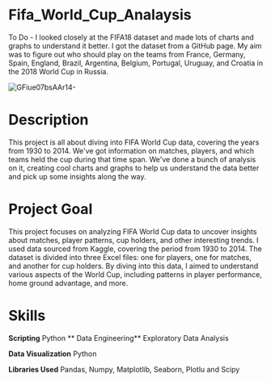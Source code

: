 # Fifa_World_Cup_Analaysis

To Do - I looked closely at the FIFA18 dataset and made lots of charts and graphs to understand it better. I got the dataset from a GitHub page. My aim was to figure out who should play on the teams from France, Germany, Spain, England, Brazil, Argentina, Belgium, Portugal, Uruguay, and Croatia in the 2018 World Cup in Russia.


![GFiue07bsAAr14-](https://github.com/anujgrvr98/Fifa_World_Cup_Analysis/assets/166906510/d3a0b508-8b4e-45d5-a302-a4424280ebee)


# Description

This project is all about diving into FIFA World Cup data, covering the years from 1930 to 2014. We've got information on matches, players, and which teams held the cup during that time span. We've done a bunch of analysis on it, creating cool charts and graphs to help us understand the data better and pick up some insights along the way.


# Project Goal

This project focuses on analyzing FIFA World Cup data to uncover insights about matches, player patterns, cup holders, and other interesting trends. I used data sourced from Kaggle, covering the period from 1930 to 2014. The dataset is divided into three Excel files: one for players, one for matches, and another for cup holders. By diving into this data, I aimed to understand various aspects of the World Cup, including patterns in player performance, home ground advantage, and more.


# Skills 
**Scripting**
Python
**
Data Engineering**
Exploratory Data Analysis

**Data Visualization**
Python

**Libraries Used**
Pandas, Numpy, Matplotlib, Seaborn, Plotlu and Scipy
